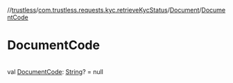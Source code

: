 //[trustless](../../../index.md)/[com.trustless.requests.kyc.retrieveKycStatus](../index.md)/[Document](index.md)/[DocumentCode](-document-code.md)

# DocumentCode

\
val [DocumentCode](-document-code.md): [String](https://kotlinlang.org/api/latest/jvm/stdlib/kotlin/-string/index.html)? = null

